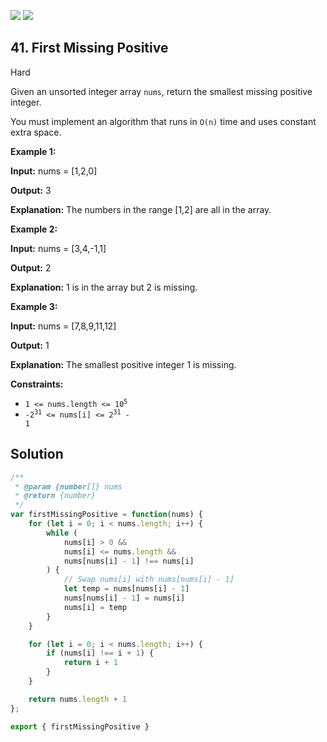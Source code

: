 [![](https://img.shields.io/github/stars/LeetCode-in-JavaScript/LeetCode-in-JavaScript?label=Stars&style=flat-square)](https://github.com/LeetCode-in-JavaScript/LeetCode-in-JavaScript)
[![](https://img.shields.io/github/forks/LeetCode-in-JavaScript/LeetCode-in-JavaScript?label=Fork%20me%20on%20GitHub%20&style=flat-square)](https://github.com/LeetCode-in-JavaScript/LeetCode-in-JavaScript/fork)

## 41\. First Missing Positive

Hard

Given an unsorted integer array `nums`, return the smallest missing positive integer.

You must implement an algorithm that runs in `O(n)` time and uses constant extra space.

**Example 1:**

**Input:** nums = [1,2,0]

**Output:** 3

**Explanation:** The numbers in the range [1,2] are all in the array.

**Example 2:**

**Input:** nums = [3,4,-1,1]

**Output:** 2

**Explanation:** 1 is in the array but 2 is missing.

**Example 3:**

**Input:** nums = [7,8,9,11,12]

**Output:** 1

**Explanation:** The smallest positive integer 1 is missing.

**Constraints:**

*   <code>1 <= nums.length <= 10<sup>5</sup></code>
*   <code>-2<sup>31</sup> <= nums[i] <= 2<sup>31</sup> - 1</code>

## Solution

```javascript
/**
 * @param {number[]} nums
 * @return {number}
 */
var firstMissingPositive = function(nums) {
    for (let i = 0; i < nums.length; i++) {
        while (
            nums[i] > 0 &&
            nums[i] <= nums.length &&
            nums[nums[i] - 1] !== nums[i]
        ) {
            // Swap nums[i] with nums[nums[i] - 1]
            let temp = nums[nums[i] - 1]
            nums[nums[i] - 1] = nums[i]
            nums[i] = temp
        }
    }

    for (let i = 0; i < nums.length; i++) {
        if (nums[i] !== i + 1) {
            return i + 1
        }
    }

    return nums.length + 1
};

export { firstMissingPositive }
```